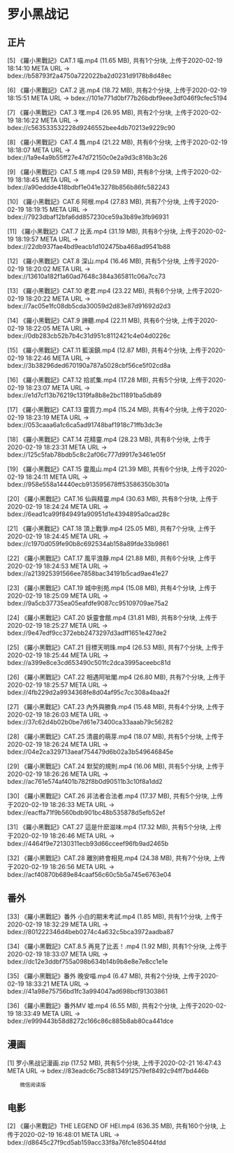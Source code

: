 # 罗小黑战记

## 正片


[5] 《羅小黑戰記》CAT.1 喵.mp4 (11.65 MB), 共有1个分块, 上传于2020-02-19 18:14:10
    META URL -> bdex://b58793f2a4750a722022ba2d0231d9178b8d48ec


[6] 《羅小黑戰記》CAT.2 逃.mp4 (18.72 MB), 共有2个分块, 上传于2020-02-19 18:15:51
    META URL -> bdex://101e771d0bf77b26bdbf9eee3df046f9cfec5194


[7] 《羅小黑戰記》CAT.3 嘿.mp4 (26.95 MB), 共有2个分块, 上传于2020-02-19 18:16:22
    META URL -> bdex://c563533532228d9246552bee4db70213e9229c90

[8] 《羅小黑戰記》CAT.4 飄.mp4 (21.22 MB), 共有6个分块, 上传于2020-02-19 18:18:07
    META URL -> bdex://1a9e4a9b55ff27e47d72150c0e2a9d3c816b3c26

[9] 《羅小黑戰記》CAT.5 唷.mp4 (29.59 MB), 共有8个分块, 上传于2020-02-19 18:18:45
    META URL -> bdex://a90eddde418bdbf1e041e3278b856b86fc582243

[10] 《羅小黑戰記》CAT.6 阿根.mp4 (27.83 MB), 共有7个分块, 上传于2020-02-19 18:19:15
     META URL -> bdex://7923dbaf12bfa6dd857230ce59a3b89e3fb96931

[11] 《羅小黑戰記》CAT.7 比丢.mp4 (31.19 MB), 共有8个分块, 上传于2020-02-19 18:19:57
     META URL -> bdex://22db937fae4bd9eacb1d102475ba468ad9541b88

[12] 《羅小黑戰記》CAT.8 深山.mp4 (16.46 MB), 共有5个分块, 上传于2020-02-19 18:20:02
     META URL -> bdex://13610a182f1a60ad7648c384a365811c06a7cc73

[13] 《羅小黑戰記》CAT.10 老君.mp4 (23.22 MB), 共有6个分块, 上传于2020-02-19 18:20:22
     META URL -> bdex://7ac05e1fc08db5cda30059d2d83e87d91692d2d3

[14] 《羅小黑戰記》CAT.9 諦聽.mp4 (22.11 MB), 共有6个分块, 上传于2020-02-19 18:22:05
     META URL -> bdex://0db283cb52b7b4c31d951c8112421c4e04d0226c

[15] 《羅小黑戰記》CAT.11 藍溪鎮.mp4 (12.87 MB), 共有4个分块, 上传于2020-02-19 18:22:46
     META URL -> bdex://3b38296ded670190a787a5028cbf56ce5f02cd8a

[16] 《羅小黑戰記》CAT.12 拾贰集.mp4 (17.28 MB), 共有5个分块, 上传于2020-02-19 18:23:07
     META URL -> bdex://e1d7cf13b76219c1319fa8b8e2bc11891ba5db89

[17] 《羅小黑戰記》CAT.13 靈質力.mp4 (15.24 MB), 共有4个分块, 上传于2020-02-19 18:23:19
     META URL -> bdex://053caaa6a1c6ca5ad91748baf1918c71ffb3dc3e

[18] 《羅小黑戰記》CAT.14 花精靈.mp4 (28.23 MB), 共有8个分块, 上传于2020-02-19 18:23:31
     META URL -> bdex://125c5fab78bdb5c8c2af06c777d9917e3461e05f

[19] 《羅小黑戰記》CAT.15 靈風山.mp4 (21.39 MB), 共有6个分块, 上传于2020-02-19 18:24:11
     META URL -> bdex://958e558a14440ecb913595678ff53586350b301a

[20] 《羅小黑戰記》CAT.16 仙與精靈.mp4 (30.63 MB), 共有8个分块, 上传于2020-02-19 18:24:24
     META URL -> bdex://6ead1ca99f849491a90951d1e4394895a0cad28c

[21] 《羅小黑戰記》CAT.18 頂上戰爭.mp4 (25.05 MB), 共有7个分块, 上传于2020-02-19 18:24:45
     META URL -> bdex://c1970d059fe90b8c692534ab158a89fde33b9861

[22] 《羅小黑戰記》CAT.17 風平浪靜.mp4 (21.88 MB), 共有6个分块, 上传于2020-02-19 18:24:53
     META URL -> bdex://a213925391566ee7858bac34191b5cad9ae41e27

[23] 《羅小黑戰記》CAT.19 城中别苑.mp4 (15.08 MB), 共有4个分块, 上传于2020-02-19 18:25:09
     META URL -> bdex://9a5cb37735ea05eafdfe9087cc95109709ae75a2

[24] 《羅小黑戰記》CAT.20 妖靈會館.mp4 (31.81 MB), 共有8个分块, 上传于2020-02-19 18:25:27
     META URL -> bdex://9e47edf9cc372ebb2473297d3adff1651e427de2

[25] 《羅小黑戰記》CAT.21 目標天明珠.mp4 (26.53 MB), 共有7个分块, 上传于2020-02-19 18:25:44
     META URL -> bdex://a399e8ce3cd653490c501fc2dca3995aceebc81d

[26] 《羅小黑戰記》CAT.22 相遇阿呲閣.mp4 (26.80 MB), 共有7个分块, 上传于2020-02-19 18:25:57
     META URL -> bdex://4fb229d2a9934368fe8d04af95c7cc308a4baa2f

[27] 《羅小黑戰記》CAT.23 內外與勝負.mp4 (15.48 MB), 共有4个分块, 上传于2020-02-19 18:26:03
     META URL -> bdex://37c62d4b02b0be7d61e73400ca33aaab79c56282

[28] 《羅小黑戰記》CAT.25 清晨的萌芽.mp4 (18.07 MB), 共有5个分块, 上传于2020-02-19 18:26:24
     META URL -> bdex://04e2ca329713aeaf754479d6b02a3b549646845e

[29] 《羅小黑戰記》CAT.24 默契的規則.mp4 (16.06 MB), 共有5个分块, 上传于2020-02-19 18:26:26
     META URL -> bdex://ac761e574af401b782f8b0d90511b3c10f8a1dd2

[30] 《羅小黑戰記》CAT.26 非法者合法者.mp4 (17.37 MB), 共有5个分块, 上传于2020-02-19 18:26:33
     META URL -> bdex://eacffa71f9b560bdb901bc48b535878d5efb52ef

[31] 《羅小黑戰記》CAT.27 這是什麽滋味.mp4 (17.32 MB), 共有5个分块, 上传于2020-02-19 18:26:46
     META URL -> bdex://4464f9e72130311ecb93d66cceef96fb9ad2465b

[32] 《羅小黑戰記》CAT.28 離別終會相見.mp4 (24.38 MB), 共有7个分块, 上传于2020-02-19 18:26:56
     META URL -> bdex://acf40870b689e84caaf56c60c5b5a745e6763e04
	 
## 番外


[33] 《羅小黑戰記》番外 小白的期末考試.mp4 (1.85 MB), 共有1个分块, 上传于2020-02-19 18:32:29
     META URL -> bdex://801222346d4beb0274c4a632c5bca3972aadba87

[34] 《羅小黑戰記》CAT.8.5 再見了比丟！.mp4 (1.92 MB), 共有1个分块, 上传于2020-02-19 18:33:07
     META URL -> bdex://dc12e3ddbf755a098b634b14b9b8e8e7e8cc1e1e

[35] 《羅小黑戰記》番外 晚安喵.mp4 (6.47 MB), 共有2个分块, 上传于2020-02-19 18:33:21
     META URL -> bdex://41a98e75756bd1fc3a994047ad698bcf91303861

[36] 《羅小黑戰記》番外MV 嘘.mp4 (6.55 MB), 共有2个分块, 上传于2020-02-19 18:33:49
     META URL -> bdex://e999443b58d8272c166c86c885b8ab80ca441dce
	 
## 漫画


[1] 罗小黑战记漫画.zip (17.52 MB), 共有5个分块, 上传于2020-02-21 16:47:43
    META URL -> bdex://83eadc6c75c88134912579ef8492c94ff7bd446b
```
	微信阅读版
```
	 
## 电影

[2] 《羅小黑戰記》THE LEGEND OF HEI.mp4 (636.35 MB), 共有160个分块, 上传于2020-02-19 16:48:01
    META URL -> bdex://d8645c27f9cd5ab159acc33f8a76fc1e85044fdd